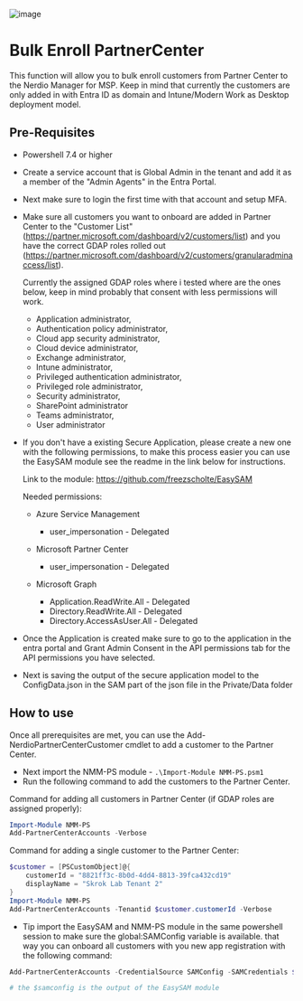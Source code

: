 ![image](https://github.com/Get-Nerdio/NMM-SE/assets/52416805/5c8dd05e-84a7-49f9-8218-64412fdaffaf)

# Bulk Enroll PartnerCenter

This function will allow you to bulk enroll customers from Partner Center to the Nerdio Manager for MSP. Keep in mind that currently the customers are only added in with Entra ID as domain and Intune/Modern Work as Desktop deployment model.

## Pre-Requisites

- Powershell 7.4 or higher
- Create a service account that is Global Admin in the tenant and add it as a member of the "Admin Agents" in the Entra Portal.
- Next make sure to login the first time with that account and setup MFA.
- Make sure all customers you want to onboard are  added in Partner Center to the "Customer List" (https://partner.microsoft.com/dashboard/v2/customers/list) and you have the correct GDAP roles rolled out (https://partner.microsoft.com/dashboard/v2/customers/granularadminaccess/list).

    Currently the assigned GDAP roles where i tested where are the ones below, keep in mind probably that consent with less permissions will work.
    - Application administrator, 
    - Authentication policy administrator, 
    - Cloud app security administrator, 
    - Cloud device administrator, 
    - Exchange administrator, 
    - Intune administrator, 
    - Privileged authentication administrator, 
    - Privileged role administrator, 
    - Security administrator, 
    - SharePoint administrator
    - Teams administrator, 
    - User administrator

- If you don't have a existing Secure Application, please create a new one with the following permissions, to make this process easier you can use the EasySAM module see the readme in the link below for instructions.

    Link to the module: https://github.com/freezscholte/EasySAM

    Needed permissions:

  - Azure Service Management
    - user_impersonation - Delegated

  - Microsoft Partner Center
    - user_impersonation - Delegated

  - Microsoft Graph
    - Application.ReadWrite.All - Delegated
    - Directory.ReadWrite.All - Delegated
    - Directory.AccessAsUser.All - Delegated

- Once the Application is created make sure to go to the application in the entra portal and Grant Admin Consent in the API permissions tab for the API permissions you have selected.
- Next is saving the output of the secure application model to the ConfigData.json in the SAM part of the json file in the Private/Data folder


## How to use

Once all prerequisites are met, you can use the Add-NerdioPartnerCenterCustomer cmdlet to add a customer to the Partner Center.

- Next import the NMM-PS module - `.\Import-Module NMM-PS.psm1`
- Run the following command to add the customers to the Partner Center.

Command for adding all customers in Partner Center (if GDAP roles are assigned properly):
```powershell
Import-Module NMM-PS
Add-PartnerCenterAccounts -Verbose
```
Command for adding a single customer to the Partner Center:

```powershell
$customer = [PSCustomObject]@{
    customerId = "8821ff3c-8b0d-4dd4-8813-39fca432cd19"
    displayName = "Skrok Lab Tenant 2"
}
Import-Module NMM-PS
Add-PartnerCenterAccounts -Tenantid $customer.customerId -Verbose
```
- Tip import the EasySAM and NMM-PS module in the same powershell session to make sure the global:SAMConfig variable is available. that way you can onboard all customers with you new app registration with the following command:

```powershell
Add-PartnerCenterAccounts -CredentialSource SAMConfig -SAMCredentials $samconfig -verbose

# the $samconfig is the output of the EasySAM module
```

 
